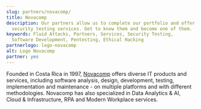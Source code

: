 ```yaml
---
slug: partners/novacomp/
title: Novacomp
description: Our partners allow us to complete our portfolio and offer better
  security testing services. Get to know them and become one of them.
keywords: Fluid Attacks, Partners, Services, Security Testing,
  Software Development, Pentesting, Ethical Hacking
partnerlogo: logo-novacomp
alt: Logo Novacomp
partner: yes
---
```


Founded in Costa Rica in 1997, [Novacomp](https://www.crnova.com/en-us/)
offers diverse IT products and services, including software analysis,
design, development, testing, implementation and maintenance - on
multiple platforms and with different methodologies. Novacomp has also
specialized in Data Analytics & AI, Cloud & Infrastructure, RPA and
Modern Workplace services.
